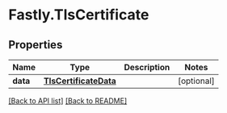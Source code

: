 # Fastly.TlsCertificate

## Properties

Name | Type | Description | Notes
------------ | ------------- | ------------- | -------------
**data** | [**TlsCertificateData**](TlsCertificateData.md) |  | [optional] 


[[Back to API list]](../../README.md#endpoints) [[Back to README]](../../README.md)
